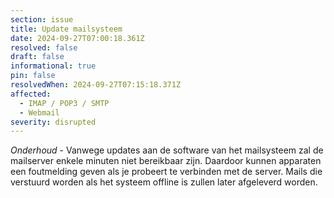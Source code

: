 ```yaml
---
section: issue
title: Update mailsysteem
date: 2024-09-27T07:00:18.361Z
resolved: false
draft: false
informational: true
pin: false
resolvedWhen: 2024-09-27T07:15:18.371Z
affected:
  - IMAP / POP3 / SMTP
  - Webmail
severity: disrupted
---
```

*Onderhoud* - Vanwege updates aan de software van het mailsysteem zal de mailserver enkele minuten niet bereikbaar zijn. Daardoor kunnen apparaten een foutmelding geven als je probeert te verbinden met de server. Mails die verstuurd worden als het systeem offline is zullen later afgeleverd worden.